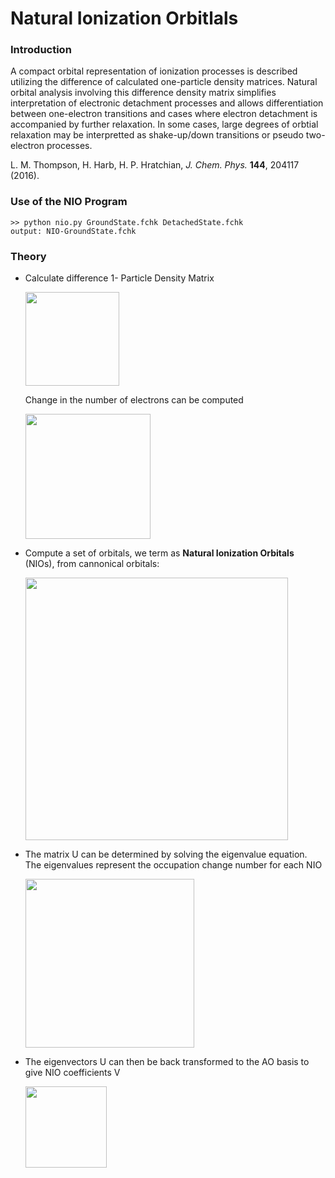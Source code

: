 # Natural Ionization Orbitlals

### Introduction

A compact orbital representation of ionization processes is described utilizing the difference of calculated one-particle density matrices. Natural orbital analysis involving this difference density matrix simplifies interpretation of electronic detachment processes and allows differentiation between one-electron transitions and cases where electron detachment is accompanied by further relaxation. In some cases, large degrees of orbtial relaxation may be interpretted as shake-up/down transitions or pseudo two-electron processes.

L. M. Thompson, H. Harb, H. P. Hratchian, _J. Chem. Phys._ __144__, 204117 (2016).

### Use of the NIO Program

```
>> python nio.py GroundState.fchk DetachedState.fchk
output: NIO-GroundState.fchk
```

### Theory

* Calculate difference 1- Particle Density Matrix

  <img src="images/eqn1.png" width="150">

  Change in the number of electrons  can be computed

  <img src="images/eqn2.png" width="200">

* Compute a set of orbitals, we term as **Natural Ionization Orbitals** (NIOs), from cannonical orbitals:

  <img src="images/eqn3.png" width="420">

* The matrix U can be determined by solving the eigenvalue equation. The eigenvalues represent the occupation change number for each NIO

  <img src="images/eqn4.png" width="270">

* The eigenvectors U can then be back transformed to the AO basis to give NIO coefficients V

  <img src="images/eqn5.png" width="130">
